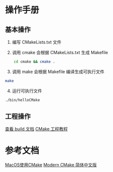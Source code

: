 # 操作手册

## 基本操作

1. 编写 CMakeLists.txt 文件

2. 调用 cmake 会根据 CMakeLists.txt 生成 Makefile

``` bash
    cd cmake && cmake .
```

3. 调用 make 会根据 Makefile 编译生成可执行文件

``` bash
make
```

4. 运行可执行文件

``` bash
./bin/helloCMake
```

## 工程操作

[查看 build 文档](./build/README.md)
[CMake 工程教程](https://blog.csdn.net/kaizi318/article/details/7721624)

# 参考文档

[MacOS使用CMake](https://zhuanlan.zhihu.com/p/571647419)
[Modern CMake 简体中文版](https://modern-cmake-cn.github.io/Modern-CMake-zh_CN/)
